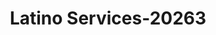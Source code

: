 ---
f_zip-code: 30102
f_state-code: GA
title: Latino Services-20263
f_phone: 770-516-6440
f_city-only: Acworth
f_address: 5900 Bells Ferry Rd Acworth
f_location-unique-id: '20263'
slug: latino-services-20263
updated-on: '2024-05-30T13:46:58.046Z'
created-on: '2024-05-30T13:36:59.803Z'
published-on: '2024-05-30T13:54:32.469Z'
f_city-state: cms/city/acworth-ga.md
f_company: cms/company/latino-services.md
f_state: cms/state/georgia.md
layout: '[payday-loan].html'
tags: payday-loan
---